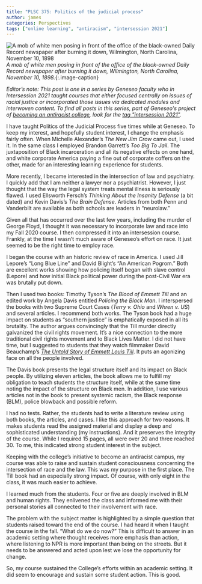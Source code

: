 ```yaml
---
title: "PLSC 375: Politics of the judicial process" 
author: james
categories: Perspectives
tags: ["online learning", "antiracism", "intersession 2021"]
---
```


![A mob of white men posing in front of the office of the black-owned Daily Record newspaper after burning it down, Wilmington, North Carolina, November 10, 1898](https://cdn.nybooks.com/wp-content/uploads/2020/10/blight_1-111920.jpg)
*A mob of white men posing in front of the office of the black-owned Daily Record newspaper after burning it down, Wilmington, North Carolina, November 10, 1898.*{:.image-caption}

*Editor’s note: This post is one in a series by Geneseo faculty who in Intersession 2021 taught courses that either focused centrally on issues of racial justice or incorporated those issues via dedicated modules and interwoven content. To find all posts in this series, part of Geneseo's project of [<u>becoming an antiracist college</u>](https://www.geneseo.edu/tlc/becoming-antiracist-college-project), look for the [tag "intersession 2021"](/labels#tags).*

<span class="drop">I</span> have taught Politics of the Judicial Process five times while at Geneseo. To keep my interest, and hopefully student interest, I change the emphasis fairly often. When Michelle Alexander’s *The New Jim Crow* came out, I used it. In the same class I employed Brandon Garrett’s *Too Big To Jail*. The juxtaposition of Black incarceration and all its negative effects on one hand, and white corporate America paying a fine out of corporate coffers on the other, made for an interesting learning experience for students.

<!--more-->

More recently, I became interested in the intersection of law and psychiatry. I quickly add that I am neither a lawyer nor a psychiatrist. However, I just thought that the way the legal system treats mental illness is seriously flawed. I used Ellsworth Fersch’s *Thinking About the Insanity Defense* (a bit dated) and Kevin Davis’s *The Brain Defense*. Articles from both Penn and Vanderbilt are available as both schools are leaders in “neurolaw.”

Given all that has occurred over the last few years, including the murder of George Floyd, I thought it was necessary to incorporate law and race into my Fall 2020 course. I then compressed it into an intersession course. Frankly, at the time I wasn’t much aware of Geneseo’s effort on race. It just seemed to be the right time to employ race.

I began the course with an historic review of race in America. I used Jill Lepore’s “Long Blue Line” and David Blight’s “An American Pogrom.” Both are excellent works showing how policing itself began with slave control (Lepore) and how initial Black political power during the post-Civil War era was brutally put down.

Then I used two books: Timothy Tyson’s *The Blood of Emmett Till* and an edited work by Angela Davis entitled *Policing the Black Man*. I interspersed the books with two Supreme Court Cases (*Terry v. Ohio* and *Whren v. US*) and several articles. I recommend both works. The Tyson book had a huge impact on students as “southern justice” is emphatically exposed in all its brutality. The author argues convincingly that the Till murder directly galvanized the civil rights movement. It’s a nice connection to the more traditional civil rights movement and to Black Lives Matter. I did not have time, but I suggested to students that they watch filmmaker David Beauchamp’s [*<span class="underline">The Untold Story of Emmett Louis Till</span>*](https://www.imdb.com/title/tt0475420/). It puts an agonizing face on all the people involved.

The Davis book presents the legal structure itself and its impact on Black people. By utilizing eleven articles, the book allows me to fulfill my obligation to teach students the structure itself, while at the same time noting the impact of the structure on Black men. In addition, I use various articles not in the book to present systemic racism, the Black response (BLM), police blowback and possible reform.

I had no tests. Rather, the students had to write a literature review using both books, the articles, and cases. I like this approach for two reasons. It makes students read the assigned material and display a deep and sophisticated understanding (my instructions). And it preserves the integrity of the course. While I required 15 pages, all were over 20 and three reached 30. To me, this indicated strong student interest in the subject.

Keeping with the college’s initiative to become an antiracist campus, my course was able to raise and sustain student consciousness concerning the intersection of race and the law. This was my purpose in the first place. The Till book had an especially strong impact. Of course, with only eight in the class, it was much easier to achieve.

I learned much from the students. Four or five are deeply involved in BLM and human rights. They enlivened the class and informed me with their personal stories all connected to their involvement with race.

The problem with the subject matter is highlighted by a simple question that students raised toward the end of the course. I had heard it when I taught the course in the fall. “What do we do now?” This is difficult to answer in an academic setting where thought receives more emphasis than action, where listening to NPR is more important than being on the streets. But it needs to be answered and acted upon lest we lose the opportunity for change.

So, my course sustained the College’s efforts within an academic setting. It did seem to encourage and sustain some student action. This is good.
